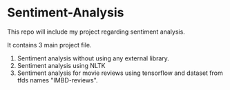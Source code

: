 # Sentiment-Analysis
This repo will include my project regarding sentiment analysis.

It contains 3 main project file. 
1. Sentiment analysis without using any external library.
2. Sentiment analysis using NLTK
3. Sentiment analysis for movie reviews using tensorflow and dataset from tfds names "IMBD-reviews".
